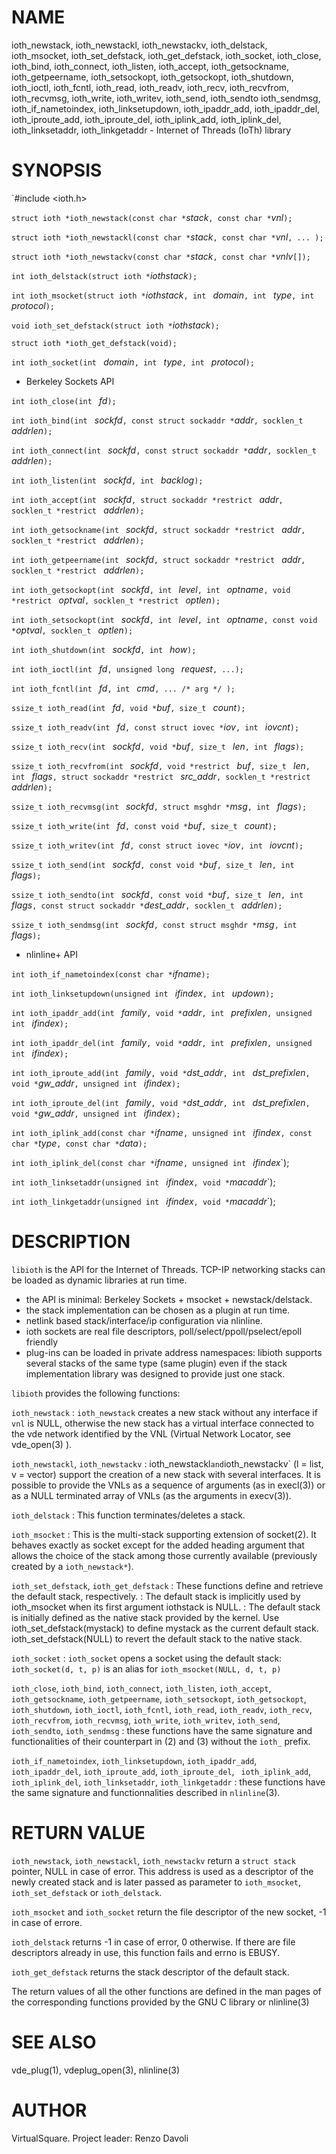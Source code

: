 <!--
.\" Copyright (C) 2022 VirtualSquare. Project Leader: Renzo Davoli
.\"
.\" This is free documentation; you can redistribute it and/or
.\" modify it under the terms of the GNU General Public License,
.\" as published by the Free Software Foundation, either version 2
.\" of the License, or (at your option) any later version.
.\"
.\" The GNU General Public License's references to "object code"
.\" and "executables" are to be interpreted as the output of any
.\" document formatting or typesetting system, including
.\" intermediate and printed output.
.\"
.\" This manual is distributed in the hope that it will be useful,
.\" but WITHOUT ANY WARRANTY; without even the implied warranty of
.\" MERCHANTABILITY or FITNESS FOR A PARTICULAR PURPOSE.  See the
.\" GNU General Public License for more details.
.\"
.\" You should have received a copy of the GNU General Public
.\" License along with this manual; if not, write to the Free
.\" Software Foundation, Inc., 51 Franklin St, Fifth Floor, Boston,
.\" MA 02110-1301 USA.
.\"
-->

# NAME

ioth_newstack, ioth_newstackl, ioth_newstackv, ioth_delstack, ioth_msocket,
ioth_set_defstack, ioth_get_defstack, ioth_socket,
ioth_close, ioth_bind, ioth_connect, ioth_listen, ioth_accept,
ioth_getsockname, ioth_getpeername, ioth_setsockopt, ioth_getsockopt,
ioth_shutdown, ioth_ioctl, ioth_fcntl,
ioth_read, ioth_readv, ioth_recv, ioth_recvfrom, ioth_recvmsg,
ioth_write, ioth_writev, ioth_send, ioth_sendto ioth_sendmsg,
ioth_if_nametoindex, ioth_linksetupdown, ioth_ipaddr_add,
ioth_ipaddr_del, ioth_iproute_add, ioth_iproute_del,
ioth_iplink_add, ioth_iplink_del, ioth_linksetaddr, ioth_linkgetaddr -
Internet of Threads (IoTh) library

# SYNOPSIS
`#include <ioth.h>

`struct ioth *ioth_newstack(const char *`_stack_`, const char *`_vnl_`);`

`struct ioth *ioth_newstackl(const char *`_stack_`, const char *`_vnl_`, ... );`

`struct ioth *ioth_newstackv(const char *`_stack_`, const char *`_vnlv_`[]);`

`int ioth_delstack(struct ioth *`_iothstack_`);`

`int ioth_msocket(struct ioth *`_iothstack_`, int ` _domain_`, int ` _type_`, int ` _protocol_`);`

`void ioth_set_defstack(struct ioth *`_iothstack_`);`

`struct ioth *ioth_get_defstack(void);`

`int ioth_socket(int ` _domain_`, int ` _type_`, int ` _protocol_`);`

+ Berkeley Sockets API

`int ioth_close(int ` _fd_`);`

`int ioth_bind(int ` _sockfd_`, const struct sockaddr *`_addr_`, socklen_t ` _addrlen_`);`

`int ioth_connect(int ` _sockfd_`, const struct sockaddr *`_addr_`, socklen_t ` _addrlen_`);`

`int ioth_listen(int ` _sockfd_`, int ` _backlog_`);`

`int ioth_accept(int ` _sockfd_`, struct sockaddr *restrict ` _addr_`, socklen_t *restrict ` _addrlen_`);`

`int ioth_getsockname(int ` _sockfd_`, struct sockaddr *restrict ` _addr_`, socklen_t *restrict ` _addrlen_`);`

`int ioth_getpeername(int ` _sockfd_`, struct sockaddr *restrict ` _addr_`, socklen_t *restrict ` _addrlen_`);`

`int ioth_getsockopt(int ` _sockfd_`, int ` _level_`, int ` _optname_`, void *restrict ` _optval_`, socklen_t *restrict ` _optlen_`);`

`int ioth_setsockopt(int ` _sockfd_`, int ` _level_`, int ` _optname_`, const void *`_optval_`, socklen_t ` _optlen_`);`

`int ioth_shutdown(int ` _sockfd_`, int ` _how_`);`

`int ioth_ioctl(int ` _fd_`, unsigned long ` _request_`, ...);`

`int ioth_fcntl(int ` _fd_`, int ` _cmd_`, ... /* arg */ );`

`ssize_t ioth_read(int ` _fd_`, void *`_buf_`, size_t ` _count_`);`

`ssize_t ioth_readv(int ` _fd_`, const struct iovec *`_iov_`, int ` _iovcnt_`);`

`ssize_t ioth_recv(int ` _sockfd_`, void *`_buf_`, size_t ` _len_`, int ` _flags_`);`

`ssize_t ioth_recvfrom(int ` _sockfd_`, void *restrict ` _buf_`, size_t ` _len_`, int ` _flags_`, struct sockaddr *restrict ` _src_addr_`, socklen_t *restrict ` _addrlen_`);`

`ssize_t ioth_recvmsg(int ` _sockfd_`, struct msghdr *`_msg_`, int ` _flags_`);`

`ssize_t ioth_write(int ` _fd_`, const void *`_buf_`, size_t ` _count_`);`

`ssize_t ioth_writev(int ` _fd_`, const struct iovec *`_iov_`, int ` _iovcnt_`);`

`ssize_t ioth_send(int ` _sockfd_`, const void *`_buf_`, size_t ` _len_`, int ` _flags_`);`

`ssize_t ioth_sendto(int ` _sockfd_`, const void *`_buf_`, size_t ` _len_`, int ` _flags_`, const struct sockaddr *`_dest_addr_`, socklen_t ` _addrlen_`);`

`ssize_t ioth_sendmsg(int ` _sockfd_`, const struct msghdr *`_msg_`, int ` _flags_`);`

+ nlinline+ API

`int ioth_if_nametoindex(const char *`_ifname_`);`

`int ioth_linksetupdown(unsigned int ` _ifindex_`, int ` _updown_`);`

`int ioth_ipaddr_add(int ` _family_`, void *`_addr_`, int ` _prefixlen_`, unsigned int ` _ifindex_`);`

`int ioth_ipaddr_del(int ` _family_`, void *`_addr_`, int ` _prefixlen_`, unsigned int ` _ifindex_`);`

`int ioth_iproute_add(int ` _family_`, void *`_dst_addr_`, int ` _dst_prefixlen_`, void *`_gw_addr_`, unsigned int ` _ifindex_`);`

`int ioth_iproute_del(int ` _family_`, void *`_dst_addr_`, int ` _dst_prefixlen_`, void *`_gw_addr_`, unsigned int ` _ifindex_`);`

`int ioth_iplink_add(const char *`_ifname_`, unsigned int ` _ifindex_`, const char *`_type_`, const char *`_data_`);`

`int ioth_iplink_del(const char *`_ifname_`, unsigned int ` _ifindex_`);

`int ioth_linksetaddr(unsigned int ` _ifindex_`, void *`_macaddr_`);

`int ioth_linkgetaddr(unsigned int ` _ifindex_`, void *`_macaddr_`);

# DESCRIPTION

`libioth` is the API for the Internet of Threads. TCP-IP networking stacks
can be loaded as dynamic libraries at run time.

* the API is minimal: Berkeley Sockets + msocket + newstack/delstack.
* the stack implementation can be chosen as a plugin at run time.
* netlink based stack/interface/ip configuration via nlinline.
* ioth sockets are real file descriptors, poll/select/ppoll/pselect/epoll friendly
* plug-ins can be loaded in private address namespaces: libioth supports several stacks of the same type (same plugin) even if the stack implementation library was designed to provide just one stack.

`libioth` provides the following functions:

  `ioth_newstack`
: `ioth_newstack` creates a new stack without any interface if `vnl` is NULL, otherwise the new stack has a virtual interface connected to the vde network identified by the VNL (Virtual Network Locator, see vde_open(3) ).

  `ioth_newstackl`, `ioth_newstackv`
: ioth_newstackl` and `ioth_newstackv` (l = list, v = vector) support the creation of a new stack with several interfaces. It is possible to provide the VNLs as a sequence of arguments (as in execl(3)) or as a NULL terminated array of VNLs (as the arguments in execv(3)).

  `ioth_delstack`
: This function terminates/deletes a stack.

  `ioth_msocket`
: This is the multi-stack supporting extension of socket(2). It behaves exactly as socket except for the added heading argument that allows the choice of the stack among those currently available (previously created by a `ioth_newstack*`).

  `ioth_set_defstack`, `ioth_get_defstack`
: These functions define and retrieve the default stack, respectively.
: The default stack is implicitly used by ioth_msocket when its first argument iothstack is NULL.
: The default stack is initially defined as the native stack provided by the kernel. Use ioth_set_defstack(mystack) to define mystack as the current default stack. ioth_set_defstack(NULL) to revert the default stack to the native stack.

  `ioth_socket`
: `ioth_socket` opens a socket using the default stack: `ioth_socket(d, t, p)` is an alias for `ioth_msocket(NULL, d, t, p)`

  `ioth_close`, `ioth_bind`, `ioth_connect`, `ioth_listen`, `ioth_accept`, `ioth_getsockname`, `ioth_getpeername`, `ioth_setsockopt`, `ioth_getsockopt`, `ioth_shutdown`, `ioth_ioctl`, `ioth_fcntl`, `ioth_read`, `ioth_readv`, `ioth_recv`, `ioth_recvfrom`, `ioth_recvmsg`, `ioth_write`, `ioth_writev`, `ioth_send`, `ioth_sendto`, `ioth_sendmsg`
: these functions have the same signature and functionalities of their counterpart in (2) and (3) without the `ioth_` prefix.

  `ioth_if_nametoindex`, `ioth_linksetupdown`, `ioth_ipaddr_add`, ` ioth_ipaddr_del`, `ioth_iproute_add`, `ioth_iproute_del`, ` ioth_iplink_add`, `ioth_iplink_del`, `ioth_linksetaddr`, `ioth_linkgetaddr`
: these functions have the same signature and functionnalities described in `nlinline`(3).

# RETURN VALUE

`ioth_newstack`, `ioth_newstackl`, `ioth_newstackv` return a `struct stack` pointer, NULL in case of
error. This address is used as a descriptor of the newly created stack
and is later passed as parameter to `ioth_msocket`, `ioth_set_defstack` or `ioth_delstack`.

`ioth_msocket` and `ioth_socket` return the file descriptor of the new socket, -1 in case of errore.

`ioth_delstack` returns -1 in case of error, 0 otherwise. If there are file descriptors already in use, this function fails and errno is EBUSY.

`ioth_get_defstack` returns the stack descriptor of the default stack.

The return values of all the other functions are defined in the man pages of the
corresponding functions provided by the GNU C library or nlinline(3)

# SEE ALSO

vde_plug(1), vdeplug_open(3), nlinline(3)

# AUTHOR

VirtualSquare. Project leader: Renzo Davoli
